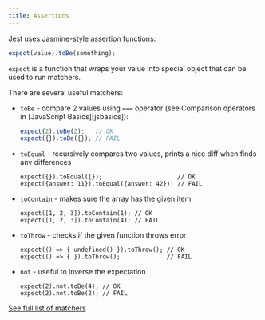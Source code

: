 ```yaml
---
title: Assertions
---
```

Jest uses Jasmine-style assertion functions:

```javascript
expect(value).toBe(something);
```

`expect` is a function that wraps your value into special object that can be used
to run matchers.

There are several useful matchers:

* `toBe` - compare 2 values using `===` operator
    (see Comparison operators in [JavaScript Basics][jsbasics]):

    ```javascript
    expect(2).toBe(2);   // OK
    expect({}).toBe({}); // FAIL
    ```

* `toEqual` - recursively compares two values, prints a nice diff when finds any differences
    ```
    expect({}).toEqual({});                     // OK
    expect({answer: 11}).toEqual({answer: 42}); // FAIL
    ```

* `toContain` - makes sure the array has the given item
    ```
    expect([1, 2, 3]).toContain(1); // OK
    expect([1, 2, 3]).toContain(4); // FAIL
    ```

* `toThrow` - checks if the given function throws error
    ```
    expect(() => { undefined() }).toThrow(); // OK
    expect(() => { }).toThrow();             // FAIL
    ```

* `not` - useful to inverse the expectation
    ```
    expect(2).not.toBe(4); // OK
    expect(2).not.toBe(2); // FAIL
    ```

[See full list of matchers](http://facebook.github.io/jest/docs/api.html#expect-value)
